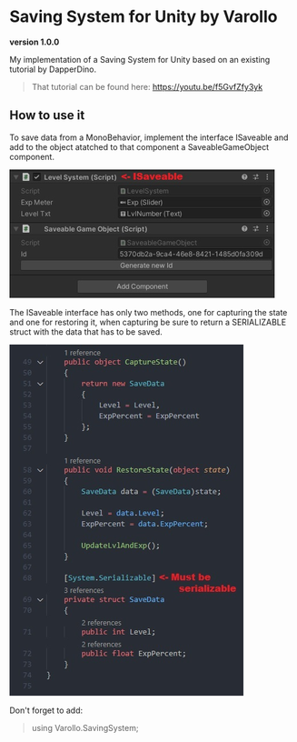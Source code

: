 # Saving System for Unity by Varollo
**version 1.0.0**

My implementation of a Saving System for Unity based on an existing tutorial by DapperDino.
> That tutorial can be found here: https://youtu.be/f5GvfZfy3yk

## How to use it
To save data from a MonoBehavior, implement the interface ISaveable and add to the object atatched to that component a SaveableGameObject component.

![](ExampleImages/ExampleImage01.jpg)

The ISaveable interface has only two methods, one for capturing the state and one for restoring it, when capturing be sure to return a SERIALIZABLE struct with the data that has to be saved.

![](ExampleImages/ExampleImage02.jpg)

Don't forget to add:

> using Varollo.SavingSystem;
